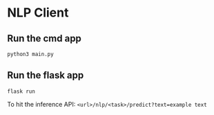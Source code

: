 # NLP Client

## Run the cmd app
```python3 main.py```

## Run the flask app
```flask run```

To hit the inference API:
```<url>/nlp/<task>/predict?text=example text```